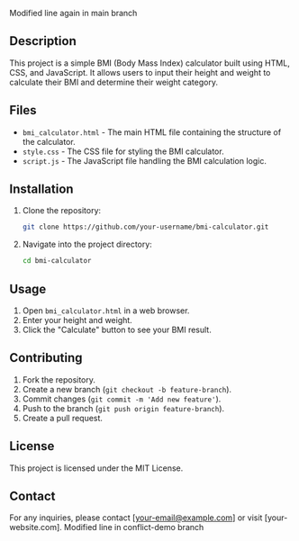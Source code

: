 Modified line again in main branch
## Description
This project is a simple BMI (Body Mass Index) calculator built using HTML, CSS, and JavaScript. It allows users to input their height and weight to calculate their BMI and determine their weight category.

## Files
- `bmi_calculator.html` - The main HTML file containing the structure of the calculator.
- `style.css` - The CSS file for styling the BMI calculator.
- `script.js` - The JavaScript file handling the BMI calculation logic.

## Installation
1. Clone the repository:
   ```bash
   git clone https://github.com/your-username/bmi-calculator.git
   ```
2. Navigate into the project directory:
   ```bash
   cd bmi-calculator
   ```

## Usage
1. Open `bmi_calculator.html` in a web browser.
2. Enter your height and weight.
3. Click the "Calculate" button to see your BMI result.

## Contributing
1. Fork the repository.
2. Create a new branch (`git checkout -b feature-branch`).
3. Commit changes (`git commit -m 'Add new feature'`).
4. Push to the branch (`git push origin feature-branch`).
5. Create a pull request.

## License
This project is licensed under the MIT License.

## Contact
For any inquiries, please contact [your-email@example.com] or visit [your-website.com].
Modified line in conflict-demo branch

